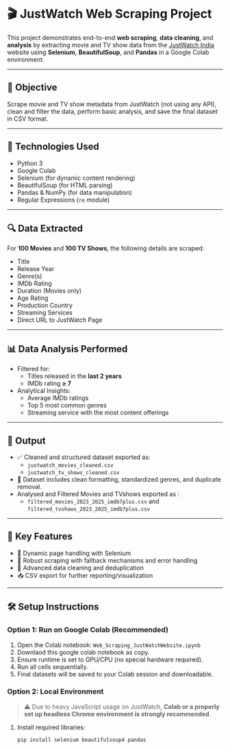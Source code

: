 # 🎬 JustWatch Web Scraping Project

This project demonstrates end-to-end **web scraping**, **data cleaning**, and **analysis** by extracting movie and TV show data from the [JustWatch India](https://www.justwatch.com/in/movies?release_year_from=2000) website using **Selenium**, **BeautifulSoup**, and **Pandas** in a Google Colab environment.

---

## 📌 Objective

Scrape movie and TV show metadata from JustWatch (not using any API), clean and filter the data, perform basic analysis, and save the final dataset in CSV format.

---

## 🚀 Technologies Used

- Python 3
- Google Colab
- Selenium (for dynamic content rendering)
- BeautifulSoup (for HTML parsing)
- Pandas & NumPy (for data manipulation)
- Regular Expressions (`re` module)

---

## 🔍 Data Extracted

For **100 Movies** and **100 TV Shows**, the following details are scraped:

- Title
- Release Year
- Genre(s)
- IMDb Rating
- Duration (Movies only)
- Age Rating
- Production Country
- Streaming Services
- Direct URL to JustWatch Page

---

## 📊 Data Analysis Performed

- Filtered for:
  - Titles released in the **last 2 years**
  - IMDb rating **≥ 7**
- Analytical Insights:
  - Average IMDb ratings
  - Top 5 most common genres
  - Streaming service with the most content offerings

---

## 📁 Output

- ✅ Cleaned and structured dataset exported as:
  - `justwatch_movies_cleaned.csv`
  - `justwatch_tv_shows_cleaned.csv` 
- 📍 Dataset includes clean formatting, standardized genres, and duplicate removal.
- Analysed and Filtered Movies and TVshows exported as :
   - `filtered_movies_2023_2025_imdb7plus.csv` and `filtered_tvshows_2023_2025_imdb7plus.csv`

---

## 🧪 Key Features

- 🔄 Dynamic page handling with Selenium
- 🎯 Robust scraping with fallback mechanisms and error handling
- 🧹 Advanced data cleaning and deduplication
- 📥 CSV export for further reporting/visualization

---

## 🛠️ Setup Instructions

### Option 1: Run on Google Colab (Recommended)
1. Open the Colab notebook: `Web_Scraping_JustWatchWebsite.ipynb`
2. Downlaod this google colab notebook as copy.    
3. Ensure runtime is set to GPU/CPU (no special hardware required).
4. Run all cells sequentially.
5. Final datasets will be saved to your Colab session and downloadable.

### Option 2: Local Environment
> ⚠️ Due to heavy JavaScript usage on JustWatch, **Colab or a properly set up headless Chrome environment is strongly recommended**.

1. Install required libraries:
   ```bash
   pip install selenium beautifulsoup4 pandas
